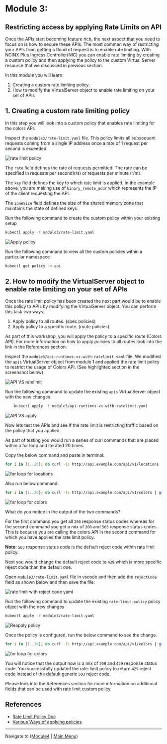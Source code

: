 # Module 3:

## Restricting access by applying Rate Limits on API

Once the APIs start becoming feature rich, the next aspect that you need to focus on is how to secure these APIs. The most comman way of restricting your APIs from getting a flood of request is to enable rate limiting. With NGINX Plus Ingress Controller(NIC) you can enable rate limiting by creating a custom policy and then applying the policy to the custom Virtual Server resource that we discussed in previous section.   

In this module you will learn:

1. Creating a custom rate limiting policy. 
2. How to modify the VirtualServer object to enable rate limiting on your set of APIs
 
## 1. Creating a custom rate limiting policy

In this step you will look into a custom policy that enables rate limiting for the colors API.

Inspect the `module3/rate-limit.yaml` file. This policy limits all subsequent requests coming from a single IP address once a rate of 1 request per second is exceeded. 

![rate limit policy](media/module3_rate-limit-policy.png)

The `rate` field defines the rate of requests permitted. The rate can be specified in requests per second(r/s) or requests per minute (r/m).

The `key` field defines the key to which rate limit is applied. In the example above, you are making use of `binary_remote_addr` which represents the IP of the client requesting the API.

The `zoneSize` field defines the size of the shared memory zone that maintains the state of defined keys.

Run the following command to create the custom policy within your existing setup

```bash
kubectl apply -f module3/rate-limit.yaml
```

![Apply policy](media/module3_apply-policy.png)

Run the following command to view all the custom policies within a particular namespace

```bash
kubectl get policy -n api
```

## 2. How to modify the VirtualServer object to enable rate limiting on your set of APIs

Once the rate limit policy has been created the next part would be to enable this policy to APIs by modifying the VirtualServer object. You can perform this task two ways.

1. Apply policy to all routes. (spec policies)
2. Apply policy to a specific route. (route policies)

As part of this workshop, you will apply the policy to a specific route (Colors API). For more information on how to apply policies to all routes look into the link in the References section.

Inspect the `module3/api-runtimes-vs-with-ratelimit.yaml` file. We modified the `apis` VirtualServer object from module 1 and applied the rate limit policy to restrict the usage of Colors API. (See highlighted section in the screenshot below)

![API VS ratelimit](media/module3_api_vs_ratelimit.png)

Run the following command to update the existing `apis` VirtualServer object with the new changes

```bash
    kubectl apply -f module3/api-runtimes-vs-with-ratelimit.yaml
```

![API VS apply](media/module3_api_vs_apply.png)

Now lets test the APIs and see if the rate limit is restricting traffic based on the policy that you applied.

As part of testing you would run a series of curl commands that are placed within a for loop and iterated 20 times.

Copy the below command and paste in terminal:

```bash
for i in {1..20}; do curl -Is http://api.example.com/api/v1/locations | grep "HTTP"; done
```

![for loop for locations](media/module3_test_locations.png)

Also run below command:

```bash
for i in {1..20}; do curl -Is http://api.example.com/api/v1/colors | grep "HTTP"; done
```

![for loop for colors](media/module3_test_colors.png)

What do you notice in the output of the two commands? 

For the first command you get all `200` response status codes whereas for the second command you get a mix of `200` and `503` response status codes. This is because you are calling the colors API in the second command for which you have applied the rate limit policy.

**Note:** `503` response status code is the default reject code within rate limit policy.

Next you would change the default reject code to `429` which is more specific reject code than the default one.

Open `module3/rate-limit.yaml` file in vscode and then add the `rejectCode` field as shown below and then save the file:

![rate limit with reject code yaml](media/module3_add_rejectcode.png)

Run the following command to update the existing `rate-limit-policy` policy object with the new changes

```bash
kubectl apply -f module3/rate-limit.yaml
```

![Reapply policy](media/module3_reapply_policy.png)

Once the policy is configured, run the below command to see the change.

```bash
for i in {1..20}; do curl -Is http://api.example.com/api/v1/colors | grep "HTTP"; done
```

![for loop for colors](media/module3_test_colors.png)

You will notice that the output now is a mix of `200` and `429` response status code. You successfully updated the rate-limit policy to return `429` reject code instead of the default generic `503` reject code.

Please look into the References section for more information on additional fields that can be used with rate limit custom policy.

## References

- [Rate Limit Policy Doc](https://docs.nginx.com/nginx-ingress-controller/configuration/policy-resource/#ratelimit)
- [Various Ways of applying policies](https://docs.nginx.com/nginx-ingress-controller/configuration/policy-resource/#applying-policies)


-------------

Navigate to ([Module4](../module4/readme.md) | [Main Menu](../README.md))
